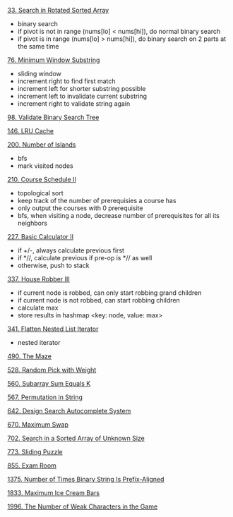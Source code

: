 [33. Search in Rotated Sorted Array](https://leetcode.com/problems/search-in-rotated-sorted-array/)
- binary search
- if pivot is not in range (nums[lo] < nums[hi]), do normal binary search
- if pivot is in range (nums[lo] > nums[hi]), do binary search on 2 parts at the same time

[76. Minimum Window Substring](https://leetcode.com/problems/minimum-window-substring/)
- sliding window
- increment right to find first match
- increment left for shorter substring possible
- increment left to invalidate current substring
- increment right to validate string again

[98. Validate Binary Search Tree](https://leetcode.com/problems/validate-binary-search-tree/)

[146. LRU Cache](https://leetcode.com/problems/lru-cache/)

[200. Number of Islands](https://leetcode.com/problems/number-of-islands/)
- bfs
- mark visited nodes

[210. Course Schedule II](https://leetcode.com/problems/course-schedule-ii/)
- topological sort
- keep track of the number of prerequisies a course has
- only output the courses with 0 prerequisite
- bfs, when visiting a node, decrease number of prerequisites for all its neighbors

[227. Basic Calculator II](https://leetcode.com/problems/basic-calculator-ii/)
- if +/-, always calculate previous first
- if *//, calculate previous if pre-op is *// as well
- otherwise, push to stack

[337. House Robber III](https://leetcode.com/problems/house-robber-iii/)
- if current node is robbed, can only start robbing grand children
- if current node is not robbed, can start robbing children
- calculate max
- store results in hashmap <key: node, value: max>

[341. Flatten Nested List Iterator](https://leetcode.com/problems/flatten-nested-list-iterator/)
- nested iterator

[490. The Maze](https://leetcode.com/problems/the-maze/)

[528. Random Pick with Weight](https://leetcode.com/problems/random-pick-with-weight/)

[560. Subarray Sum Equals K](https://leetcode.com/problems/subarray-sum-equals-k/)

[567. Permutation in String](https://leetcode.com/problems/permutation-in-string/)

[642. Design Search Autocomplete System](https://leetcode.com/problems/design-search-autocomplete-system/)

[670. Maximum Swap](https://leetcode.com/problems/maximum-swap/)

[702. Search in a Sorted Array of Unknown Size](https://leetcode.com/problems/search-in-a-sorted-array-of-unknown-size/)

[773. Sliding Puzzle](https://leetcode.com/problems/sliding-puzzle/)

[855. Exam Room](https://leetcode.com/problems/exam-room/)

[1375. Number of Times Binary String Is Prefix-Aligned](https://leetcode.com/problems/number-of-times-binary-string-is-prefix-aligned/)

[1833. Maximum Ice Cream Bars](https://leetcode.com/problems/maximum-ice-cream-bars/)

[1996. The Number of Weak Characters in the Game](https://leetcode.com/problems/the-number-of-weak-characters-in-the-game/)
